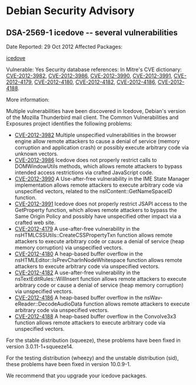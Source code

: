 
Debian Security Advisory
========================


DSA-2569-1 icedove -- several vulnerabilities
---------------------------------------------



Date Reported:
29 Oct 2012
Affected Packages:

[icedove](https://packages.debian.org/src:icedove)

Vulnerable:
Yes
Security database references:
In Mitre's CVE dictionary: [CVE-2012-3982](https://security-tracker.debian.org/tracker/CVE-2012-3982), [CVE-2012-3986](https://security-tracker.debian.org/tracker/CVE-2012-3986), [CVE-2012-3990](https://security-tracker.debian.org/tracker/CVE-2012-3990), [CVE-2012-3991](https://security-tracker.debian.org/tracker/CVE-2012-3991), [CVE-2012-4179](https://security-tracker.debian.org/tracker/CVE-2012-4179), [CVE-2012-4180](https://security-tracker.debian.org/tracker/CVE-2012-4180), [CVE-2012-4182](https://security-tracker.debian.org/tracker/CVE-2012-4182), [CVE-2012-4186](https://security-tracker.debian.org/tracker/CVE-2012-4186), [CVE-2012-4188](https://security-tracker.debian.org/tracker/CVE-2012-4188).  

More information:

Multiple vulnerabilities have been discovered in Icedove, Debian's
version of the Mozilla Thunderbird mail client. The Common
Vulnerabilities and Exposures project identifies the following
problems:


* [CVE-2012-3982](https://security-tracker.debian.org/tracker/CVE-2012-3982)
Multiple unspecified vulnerabilities in the browser engine
 allow remote attackers to cause a denial of service (memory
 corruption and application crash) or possibly execute
 arbitrary code via unknown vectors.
* [CVE-2012-3986](https://security-tracker.debian.org/tracker/CVE-2012-3986)
Icedove does not properly restrict calls to DOMWindowUtils
 methods, which allows remote attackers to bypass intended
 access restrictions via crafted JavaScript code.
* [CVE-2012-3990](https://security-tracker.debian.org/tracker/CVE-2012-3990)
A Use-after-free vulnerability in the IME State Manager
 implementation allows remote attackers to execute arbitrary
 code via unspecified vectors, related to the
 nsIContent::GetNameSpaceID function.
* [CVE-2012-3991](https://security-tracker.debian.org/tracker/CVE-2012-3991)
Icedove does not properly restrict JSAPI access to the
 GetProperty function, which allows remote attackers to bypass
 the Same Origin Policy and possibly have unspecified other
 impact via a crafted web site.
* [CVE-2012-4179](https://security-tracker.debian.org/tracker/CVE-2012-4179)
A use-after-free vulnerability in the
 nsHTMLCSSUtils::CreateCSSPropertyTxn function allows remote
 attackers to execute arbitrary code or cause a denial of
 service (heap memory corruption) via unspecified vectors.
* [CVE-2012-4180](https://security-tracker.debian.org/tracker/CVE-2012-4180)
A heap-based buffer overflow in the
 nsHTMLEditor::IsPrevCharInNodeWhitespace function allows
 remote attackers to execute arbitrary code via unspecified
 vectors.
* [CVE-2012-4182](https://security-tracker.debian.org/tracker/CVE-2012-4182)
A use-after-free vulnerability in the
 nsTextEditRules::WillInsert function allows remote attackers
 to execute arbitrary code or cause a denial of service (heap
 memory corruption) via unspecified vectors.
* [CVE-2012-4186](https://security-tracker.debian.org/tracker/CVE-2012-4186)
A heap-based buffer overflow in the
 nsWav-eReader::DecodeAudioData function allows remote attackers
 to execute arbitrary code via unspecified vectors.
* [CVE-2012-4188](https://security-tracker.debian.org/tracker/CVE-2012-4188)
A heap-based buffer overflow in the Convolve3x3 function
 allows remote attackers to execute arbitrary code via
 unspecified vectors.


For the stable distribution (squeeze), these problems have been fixed
in version 3.0.11-1+squeeze14.


For the testing distribution (wheezy) and the unstable distribution
(sid), these problems have been fixed in version 10.0.9-1.


We recommend that you upgrade your icedove packages.





